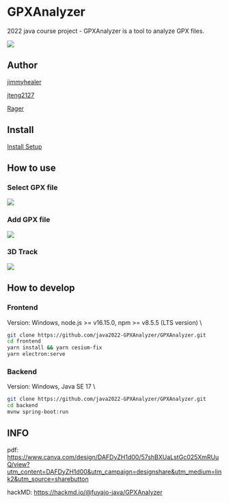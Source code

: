 # GPXAnalyzer

2022 java course project - GPXAnalyzer is a tool to analyze GPX files.

![](https://i.imgur.com/qMZcp2X.jpg)

## Author

[jimmyhealer](https://github.com/jimmyhealer)

[jteng2127](https://github.com/jteng2127)

[Rager](https://github.com/Rager0321)

## Install

[Install Setup](https://github.com/java2022-GPXAnalyzer/GPXAnalyzer/releases/tag/v0.0.1)

## How to use

### Select GPX file

![](https://i.imgur.com/aXoLnAc.png)

### Add GPX file

![](https://i.imgur.com/wXw1e1z.jpg)

### 3D Track

![](https://i.imgur.com/2d6d2c7.jpg)

## How to develop

### Frontend

Version: Windows, node.js >= v16.15.0, npm >= v8.5.5 (LTS version) \\
```bash
git clone https://github.com/java2022-GPXAnalyzer/GPXAnalyzer.git
cd frontend
yarn install && yarn cesium-fix
yarn electron:serve
```

### Backend

Version: Windows, Java SE 17 \\
```bash
git clone https://github.com/java2022-GPXAnalyzer/GPXAnalyzer.git
cd backend
mvnw spring-boot:run
```

## INFO

pdf: https://www.canva.com/design/DAFDyZH1d00/57shBXUaLstGc025XmRUuQ/view?utm_content=DAFDyZH1d00&utm_campaign=designshare&utm_medium=link2&utm_source=sharebutton

hackMD: https://hackmd.io/@fuyajo-java/GPXAnalyzer
